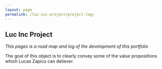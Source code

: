 ```yaml
---
layout: page
permalink: /luc-inc-project/project-log/
---
```


## Luc Inc Project
*This pages is a road map and log of the development of this portfolio*

The goal of this object is to clearly convey some of the value propositions which Lucas Zapico can deliever. 
